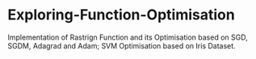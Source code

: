 # Exploring-Function-Optimisation
Implementation of Rastrign Function and its Optimisation based on SGD, SGDM, Adagrad and Adam; SVM Optimisation based on Iris Dataset.
